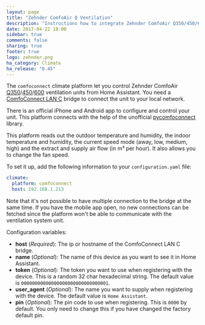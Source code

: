 ```yaml
---
layout: page
title: "Zehnder ComfoAir Q Ventilation"
description: "Instructions how to integrate Zehnder ComfoAir Q350/450/600 ventilation systems into Home Assistant."
date: 2017-04-22 18:00
sidebar: true
comments: false
sharing: true
footer: true
logo: zehnder.png
ha_category: Climate
ha_release: "0.45"
---
```


The `comfoconnect` climate platform let you control Zehnder ComfoAir [Q350](http://www.international.zehnder-systems.com/products-and-systems/comfosystems/zehnder-comfoair-q350-st)/[450](http://www.international.zehnder-systems.com/products-and-systems/comfosystems/zehnder-comfoair-q450-st)/[600](http://www.international.zehnder-systems.com/products-and-systems/comfosystems/zehnder-comfoair-q600-st)
ventilation units from Home Assistant. You need a [ComfoConnect LAN C](http://www.zehnder.co.uk/products-and-systems/comfortable-indoor-ventilation/ms-comfoair-q/ideal-control#node-21233)
bridge to connect the unit to your local network.

There is an official iPhone and Android app to configure and control your unit. This platform connects with the help of
the unofficial [pycomfoconnect](https://github.com/michaelarnauts/comfoconnect) library.

This platform reads out the outdoor temperature and humidity, the indoor temperature and humidity, the current speed
mode (away, low, medium, high) and the extract and supply air flow (in m³ per hour). It also allows you to change the
fan speed.

To set it up, add the following information to your `configuration.yaml` file:

```yaml
climate:
  platform: comfoconnect
  host: 192.168.1.213
```
<p class='note'>
Note that it's not possible to have multiple connection to the bridge at the same time. If you have the mobile app open,
no new connections can be fetched since the platform won't be able to communicate with the ventilation system unit.
</p>

Configuration variables:

- **host** (*Required*): The ip or hostname of the ComfoConnect LAN C bridge.
- **name** (*Optional*): The name of this device as you want to see it in Home Assistant.
- **token** (*Optional*): The token you want to use when registering with the device. This is a random 32 char hexadecimal string. The default value is `00000000000000000000000000000001`.
- **user_agent** (*Optional*): The name you want to supply when registering with the device. The default value is `Home Assistant`.
- **pin** (*Optional*): The pin code to use when registering. This is `0000` by default. You only need to change this if you have changed the factory default pin.
